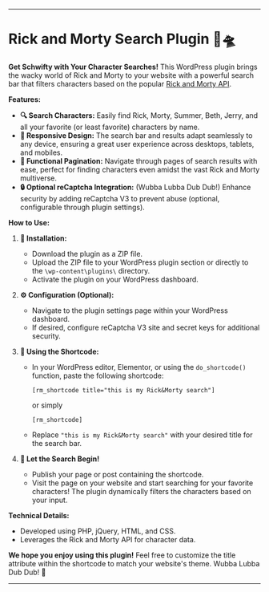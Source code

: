 
---

# Rick and Morty Search Plugin 🚀🛸

**Get Schwifty with Your Character Searches!** This WordPress plugin brings the wacky world of Rick and Morty to your website with a powerful search bar that filters characters based on the popular [Rick and Morty API](https://rickandmortyapi.com/documentation).

**Features:**

- **🔍 Search Characters:** Easily find Rick, Morty, Summer, Beth, Jerry, and all your favorite (or least favorite) characters by name.
- **📱 Responsive Design:** The search bar and results adapt seamlessly to any device, ensuring a great user experience across desktops, tablets, and mobiles.
- **📑 Functional Pagination:** Navigate through pages of search results with ease, perfect for finding characters even amidst the vast Rick and Morty multiverse.
- **🔒 Optional reCaptcha Integration:** (Wubba Lubba Dub Dub!) Enhance security by adding reCaptcha V3 to prevent abuse (optional, configurable through plugin settings).

**How to Use:**

1. **🔧 Installation:**
   - Download the plugin as a ZIP file.
   - Upload the ZIP file to your WordPress plugin section or directly to the `\wp-content\plugins\` directory.
   - Activate the plugin on your WordPress dashboard.

2. **⚙️ Configuration (Optional):**
   - Navigate to the plugin settings page within your WordPress dashboard.
   - If desired, configure reCaptcha V3 site and secret keys for additional security.

3. **📝 Using the Shortcode:**
   - In your WordPress editor, Elementor, or using the `do_shortcode()` function, paste the following shortcode: 
     ``` 
     [rm_shortcode title="this is my Rick&Morty search"]
     ```
     or simply
      ``` 
     [rm_shortcode] 
     ```
   - Replace `"this is my Rick&Morty search"` with your desired title for the search bar.

4. **🎉 Let the Search Begin!**
   - Publish your page or post containing the shortcode.
   - Visit the page on your website and start searching for your favorite characters! The plugin dynamically filters the characters based on your input.

**Technical Details:**

- Developed using PHP, jQuery, HTML, and CSS.
- Leverages the Rick and Morty API for character data.

**We hope you enjoy using this plugin!** Feel free to customize the title attribute within the shortcode to match your website's theme. Wubba Lubba Dub Dub! 🎉

--- 

